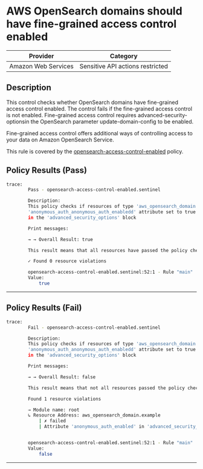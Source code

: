 # AWS OpenSearch domains should have fine-grained access control enabled

| Provider            |               Category             |
| ------------------- |  --------------------------------  |
| Amazon Web Services |  Sensitive API actions restricted  |

## Description

This control checks whether OpenSearch domains have fine-grained access control enabled. The control fails if the fine-grained access control is not enabled. Fine-grained access control requires advanced-security-optionsin the OpenSearch parameter update-domain-config to be enabled.

Fine-grained access control offers additional ways of controlling access to your data on Amazon OpenSearch Service.

This rule is covered by the [opensearch-access-control-enabled](../../policies/opensearch-access-control-enabled.sentinel) policy.

## Policy Results (Pass)

```bash
trace:
        Pass - opensearch-access-control-enabled.sentinel

        Description:
        This policy checks if resources of type 'aws_opensearch_domain' have the
        'anonymous_auth_anonymous_auth_enabledd' attribute set to true
        in the 'advanced_security_options' block

        Print messages:

        → → Overall Result: true

        This result means that all resources have passed the policy check for the policy opensearch-logs-to-cloudwatch.

        ✓ Found 0 resource violations

        opensearch-access-control-enabled.sentinel:52:1 - Rule "main"
        Value:
            true
```

---

## Policy Results (Fail)

```bash
trace:
        Fail - opensearch-access-control-enabled.sentinel

        Description:
        This policy checks if resources of type 'aws_opensearch_domain' have the
        'anonymous_auth_anonymous_auth_enabledd' attribute set to true
        in the 'advanced_security_options' block

        Print messages:

        → → Overall Result: false

        This result means that not all resources passed the policy check and the protected behavior is not allowed for the policy opensearch-logs-to-cloudwatch.

        Found 1 resource violations

        → Module name: root
        ↳ Resource Address: aws_opensearch_domain.example
            | ✗ failed
            | Attribute 'anonymous_auth_enabled' in 'advanced_security_options' should be true for AWS OpenSearch Domain. Refer to https://docs.aws.amazon.com/securityhub/latest/userguide/opensearch-controls.html#opensearch-7 for more details.


        opensearch-access-control-enabled.sentinel:52:1 - Rule "main"
        Value:
            false
```

---
